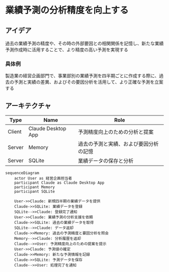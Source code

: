 # 業績予測の分析精度を向上する

## アイデア
過去の業績予測の精度や、その時の外部要因との相関関係を記憶し、新たな業績予測作成時に活用することで、より精度の高い予測を実現する<br>

### 具体例
製造業の経営企画部門で、事業部別の業績予測を四半期ごとに作成する際に、過去の予測と実績の差異、およびその要因分析を活用して、より正確な予測を立案する<br>

## アーキテクチャ
| Type | Name | Role |
|--|--|--|
| Client | Claude Desktop App | 予測精度向上のための分析と提案 |
| Server | Memory | 過去の予測と実績、および要因分析の記憶 |
| Server | SQLite | 業績データの保存と分析 |

```mermaid
sequenceDiagram
    actor User as 経営企画担当者
    participant Claude as Claude Desktop App
    participant Memory
    participant SQLite
    
    User->>Claude: 新規四半期の業績データを提供
    Claude->>SQLite: 業績データを登録
    SQLite-->>Claude: 登録完了通知
    User->>Claude: 業績予測の分析支援を依頼
    Claude->>SQLite: 過去の業績データを取得
    SQLite-->>Claude: データ返却
    Claude->>Memory: 過去の予測精度と要因分析を照会
    Memory-->>Claude: 分析履歴を返却
    Claude-->>User: 予測精度向上のための提案を提示
    User->>Claude: 予測値の確定
    Claude->>Memory: 新たな予測情報を記録
    Claude->>SQLite: 予測データを保存
    Claude-->>User: 処理完了を通知
```
